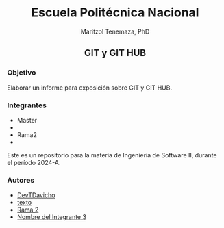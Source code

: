 # <center>Escuela Politécnica Nacional</center>
<center>Maritzol Tenemaza, PhD</center>

## <center>GIT y GIT HUB</center>

### Objetivo
Elaborar un informe para exposición sobre GIT y GIT HUB.

### Integrantes
- Master
- 
- Rama2
-

Este es un repositorio para la materia de Ingeniería de Software II, durante el período 2024-A.

### Autores
- [DevTDavicho](https://github.com/DevTDavicho)
- [texto](enlace_del_perfil)
- [Rama 2](enlace_del_perfil)
- [Nombre del Integrante 3](enlace_del_perfil)
